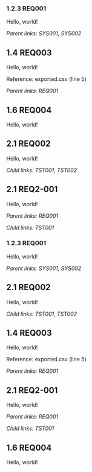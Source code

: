 ### 1.2.3 REQ001

Hello, world!

*Parent links: SYS001, SYS002*

## 1.4 REQ003

Hello, world!

Reference: exported.csv (line 5)

*Parent links: REQ001*

## 1.6 REQ004

Hello, world!

## 2.1 REQ002

Hello, world!

*Child links: TST001, TST002*

## 2.1 REQ2-001

Hello, world!

*Parent links: REQ001*

*Child links: TST001*

### 1.2.3 REQ001

Hello, world!

*Parent links: SYS001, SYS002*

## 2.1 REQ002

Hello, world!

*Child links: TST001, TST002*

## 1.4 REQ003

Hello, world!

Reference: exported.csv (line 5)

*Parent links: REQ001*

## 2.1 REQ2-001

Hello, world!

*Parent links: REQ001*

*Child links: TST001*

## 1.6 REQ004

Hello, world!

